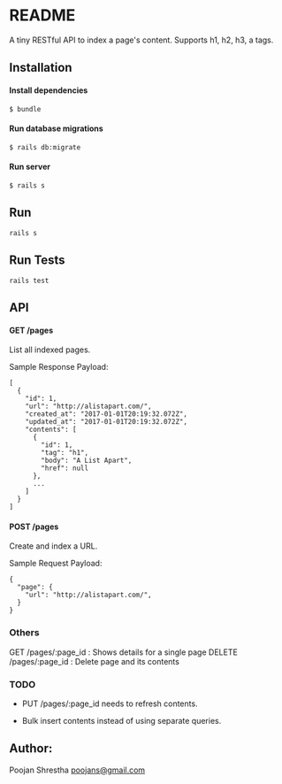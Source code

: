 # README

A tiny RESTful API to index a page's content. Supports h1, h2, h3, a tags.


## Installation

#### Install dependencies
```
$ bundle
```

#### Run database migrations
```
$ rails db:migrate
```

#### Run server
```
$ rails s
```

## Run

```
rails s
```

## Run Tests

```
rails test
```

## API

#### GET /pages

List all indexed pages.

Sample Response Payload:

```
[
  {
    "id": 1,
    "url": "http://alistapart.com/",
    "created_at": "2017-01-01T20:19:32.072Z",
    "updated_at": "2017-01-01T20:19:32.072Z",
    "contents": [
      {
        "id": 1,
        "tag": "h1",
        "body": "A List Apart",
        "href": null
      },
      ...
    ]
  }
]
```

#### POST /pages

Create and index a URL.

Sample Request Payload:
```
{
  "page": {
    "url": "http://alistapart.com/",
  }
}
```

### Others

GET /pages/:page_id : Shows details for a single page
DELETE /pages/:page_id : Delete page and its contents

### TODO

* PUT /pages/:page_id needs to refresh contents.

* Bulk insert contents instead of using separate queries.


## Author:

Poojan Shrestha <poojans@gmail.com>
